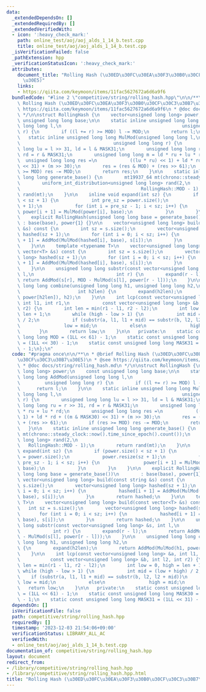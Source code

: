```yaml
---
data:
  _extendedDependsOn: []
  _extendedRequiredBy: []
  _extendedVerifiedWith:
  - icon: ':heavy_check_mark:'
    path: online_test/aoj/aoj_alds_1_14_b.test.cpp
    title: online_test/aoj/aoj_alds_1_14_b.test.cpp
  _isVerificationFailed: false
  _pathExtension: hpp
  _verificationStatusIcon: ':heavy_check_mark:'
  attributes:
    document_title: "Rolling Hash (\u30ED\u30FC\u30EA\u30F3\u30B0\u30CF\u30C3\u30B7\
      \u30E5)"
    links:
    - https://qiita.com/keymoon/items/11fac5627672a6d6a9f6
  bundledCode: "#line 2 \"competitive/string/rolling_hash.hpp\"\n\n/**\n * @brief\
    \ Rolling Hash (\u30ED\u30FC\u30EA\u30F3\u30B0\u30CF\u30C3\u30B7\u30E5)\n * @see\
    \ https://qiita.com/keymoon/items/11fac5627672a6d6a9f6\n * @doc docs/string/rolling_hash.md\n\
    \ */\n\nstruct RollingHash {\n    vector<unsigned long long> power;\n    const\
    \ unsigned long long base;\n\n    static inline unsigned long long AddMod(unsigned\
    \ long long l,\n                                            unsigned long long\
    \ r) {\n        if ((l += r) >= MOD) l -= MOD;\n        return l;\n    }\n\n \
    \   static inline unsigned long long MulMod(unsigned long long l,\n          \
    \                                  unsigned long long r) {\n        unsigned long\
    \ long lu = l >> 31, ld = l & MASK31;\n        unsigned long long ru = r >> 31,\
    \ rd = r & MASK31;\n        unsigned long long m = ld * ru + lu * rd;\n      \
    \  unsigned long long res =\n            ((lu * ru) << 1) + ld * rd + ((m & MASK30)\
    \ << 31) + (m >> 30);\n        res = (res & MOD) + (res >> 61);\n        if (res\
    \ >= MOD) res -= MOD;\n        return res;\n    }\n\n    static inline unsigned\
    \ long long generate_base() {\n        mt19937_64 mt(chrono::steady_clock::now().time_since_epoch().count());\n\
    \        uniform_int_distribution<unsigned long long> rand(2,\n              \
    \                                            RollingHash::MOD - 1);\n        return\
    \ rand(mt);\n    }\n\n    inline void expand(int sz) {\n        if (power.size()\
    \ < sz + 1) {\n            int pre_sz = power.size();\n            power.resize(sz\
    \ + 1);\n            for (int i = pre_sz - 1; i < sz; i++) {\n               \
    \ power[i + 1] = MulMod(power[i], base);\n            }\n        }\n    }\n\n\
    \    explicit RollingHash(unsigned long long base = generate_base())\n       \
    \ : base(base), power{1} {}\n\n    vector<unsigned long long> build(const string\
    \ &s) const {\n        int sz = s.size();\n        vector<unsigned long long>\
    \ hashed(sz + 1);\n        for (int i = 0; i < sz; i++) {\n            hashed[i\
    \ + 1] = AddMod(MulMod(hashed[i], base), s[i]);\n        }\n        return hashed;\n\
    \    }\n\n    template <typename T>\n    vector<unsigned long long> build(const\
    \ vector<T> &s) const {\n        int sz = s.size();\n        vector<unsigned long\
    \ long> hashed(sz + 1);\n        for (int i = 0; i < sz; i++) {\n            hashed[i\
    \ + 1] = AddMod(MulMod(hashed[i], base), s[i]);\n        }\n        return hashed;\n\
    \    }\n\n    unsigned long long substr(const vector<unsigned long long> &s, int\
    \ l,\n                              int r) {\n        expand(r - l);\n       \
    \ return AddMod(s[r], MOD - MulMod(s[l], power[r - l]));\n    }\n\n    unsigned\
    \ long long combine(unsigned long long h1, unsigned long long h2,\n          \
    \                     int h2len) {\n        expand(h2len);\n        return AddMod(MulMod(h1,\
    \ power[h2len]), h2);\n    }\n\n    int lcp(const vector<unsigned long long> &a,\
    \ int l1, int r1,\n            const vector<unsigned long long> &b, int l2, int\
    \ r2) {\n        int len = min(r1 - l1, r2 - l2);\n        int low = 0, high =\
    \ len + 1;\n        while (high - low > 1) {\n            int mid = (low + high)\
    \ / 2;\n            if (substr(a, l1, l1 + mid) == substr(b, l2, l2 + mid))\n\
    \                low = mid;\n            else\n                high = mid;\n \
    \       }\n        return low;\n    }\n\n   private:\n    static const unsigned\
    \ long long MOD = (1LL << 61) - 1;\n    static const unsigned long long MASK30\
    \ = (1LL << 30) - 1;\n    static const unsigned long long MASK31 = (1LL << 31)\
    \ - 1;\n};\n"
  code: "#pragma once\n\n/**\n * @brief Rolling Hash (\u30ED\u30FC\u30EA\u30F3\u30B0\
    \u30CF\u30C3\u30B7\u30E5)\n * @see https://qiita.com/keymoon/items/11fac5627672a6d6a9f6\n\
    \ * @doc docs/string/rolling_hash.md\n */\n\nstruct RollingHash {\n    vector<unsigned\
    \ long long> power;\n    const unsigned long long base;\n\n    static inline unsigned\
    \ long long AddMod(unsigned long long l,\n                                   \
    \         unsigned long long r) {\n        if ((l += r) >= MOD) l -= MOD;\n  \
    \      return l;\n    }\n\n    static inline unsigned long long MulMod(unsigned\
    \ long long l,\n                                            unsigned long long\
    \ r) {\n        unsigned long long lu = l >> 31, ld = l & MASK31;\n        unsigned\
    \ long long ru = r >> 31, rd = r & MASK31;\n        unsigned long long m = ld\
    \ * ru + lu * rd;\n        unsigned long long res =\n            ((lu * ru) <<\
    \ 1) + ld * rd + ((m & MASK30) << 31) + (m >> 30);\n        res = (res & MOD)\
    \ + (res >> 61);\n        if (res >= MOD) res -= MOD;\n        return res;\n \
    \   }\n\n    static inline unsigned long long generate_base() {\n        mt19937_64\
    \ mt(chrono::steady_clock::now().time_since_epoch().count());\n        uniform_int_distribution<unsigned\
    \ long long> rand(2,\n                                                       \
    \   RollingHash::MOD - 1);\n        return rand(mt);\n    }\n\n    inline void\
    \ expand(int sz) {\n        if (power.size() < sz + 1) {\n            int pre_sz\
    \ = power.size();\n            power.resize(sz + 1);\n            for (int i =\
    \ pre_sz - 1; i < sz; i++) {\n                power[i + 1] = MulMod(power[i],\
    \ base);\n            }\n        }\n    }\n\n    explicit RollingHash(unsigned\
    \ long long base = generate_base())\n        : base(base), power{1} {}\n\n   \
    \ vector<unsigned long long> build(const string &s) const {\n        int sz =\
    \ s.size();\n        vector<unsigned long long> hashed(sz + 1);\n        for (int\
    \ i = 0; i < sz; i++) {\n            hashed[i + 1] = AddMod(MulMod(hashed[i],\
    \ base), s[i]);\n        }\n        return hashed;\n    }\n\n    template <typename\
    \ T>\n    vector<unsigned long long> build(const vector<T> &s) const {\n     \
    \   int sz = s.size();\n        vector<unsigned long long> hashed(sz + 1);\n \
    \       for (int i = 0; i < sz; i++) {\n            hashed[i + 1] = AddMod(MulMod(hashed[i],\
    \ base), s[i]);\n        }\n        return hashed;\n    }\n\n    unsigned long\
    \ long substr(const vector<unsigned long long> &s, int l,\n                  \
    \            int r) {\n        expand(r - l);\n        return AddMod(s[r], MOD\
    \ - MulMod(s[l], power[r - l]));\n    }\n\n    unsigned long long combine(unsigned\
    \ long long h1, unsigned long long h2,\n                               int h2len)\
    \ {\n        expand(h2len);\n        return AddMod(MulMod(h1, power[h2len]), h2);\n\
    \    }\n\n    int lcp(const vector<unsigned long long> &a, int l1, int r1,\n \
    \           const vector<unsigned long long> &b, int l2, int r2) {\n        int\
    \ len = min(r1 - l1, r2 - l2);\n        int low = 0, high = len + 1;\n       \
    \ while (high - low > 1) {\n            int mid = (low + high) / 2;\n        \
    \    if (substr(a, l1, l1 + mid) == substr(b, l2, l2 + mid))\n               \
    \ low = mid;\n            else\n                high = mid;\n        }\n     \
    \   return low;\n    }\n\n   private:\n    static const unsigned long long MOD\
    \ = (1LL << 61) - 1;\n    static const unsigned long long MASK30 = (1LL << 30)\
    \ - 1;\n    static const unsigned long long MASK31 = (1LL << 31) - 1;\n};"
  dependsOn: []
  isVerificationFile: false
  path: competitive/string/rolling_hash.hpp
  requiredBy: []
  timestamp: '2023-12-03 21:54:06+09:00'
  verificationStatus: LIBRARY_ALL_AC
  verifiedWith:
  - online_test/aoj/aoj_alds_1_14_b.test.cpp
documentation_of: competitive/string/rolling_hash.hpp
layout: document
redirect_from:
- /library/competitive/string/rolling_hash.hpp
- /library/competitive/string/rolling_hash.hpp.html
title: "Rolling Hash (\u30ED\u30FC\u30EA\u30F3\u30B0\u30CF\u30C3\u30B7\u30E5)"
---
```

